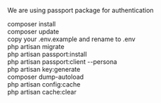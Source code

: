 <p> We are using passport package for authentication</p>
composer install <br />
composer update <br /> 
copy your .env.example and rename to .env <br />
php artisan migrate <br />
php artisan passport:install <br />
php artisan passport:client --persona <br />
php artisan key:generate <br />
composer dump-autoload <br />
php artisan config:cache <br />
php artisan cache:clear